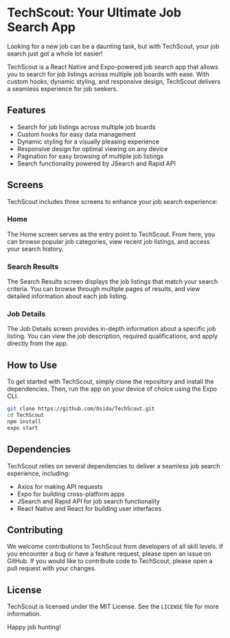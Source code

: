 # TechScout: Your Ultimate Job Search App

Looking for a new job can be a daunting task, but with TechScout, your job search just got a whole lot easier!

TechScout is a React Native and Expo-powered job search app that allows you to search for job listings across multiple job boards with ease. With custom hooks, dynamic styling, and responsive design, TechScout delivers a seamless experience for job seekers.

## Features

- Search for job listings across multiple job boards
- Custom hooks for easy data management
- Dynamic styling for a visually pleasing experience
- Responsive design for optimal viewing on any device
- Pagination for easy browsing of multiple job listings
- Search functionality powered by JSearch and Rapid API

## Screens

TechScout includes three screens to enhance your job search experience:

### Home

The Home screen serves as the entry point to TechScout. From here, you can browse popular job categories, view recent job listings, and access your search history.

### Search Results

The Search Results screen displays the job listings that match your search criteria. You can browse through multiple pages of results, and view detailed information about each job listing.

### Job Details

The Job Details screen provides in-depth information about a specific job listing. You can view the job description, required qualifications, and apply directly from the app.

## How to Use

To get started with TechScout, simply clone the repository and install the dependencies. Then, run the app on your device of choice using the Expo CLI.

```bash
git clone https://github.com/Osida/TechScout.git
cd TechScout
npm install
expo start
```
## Dependencies

TechScout relies on several dependencies to deliver a seamless job search experience, including:

- Axios for making API requests
- Expo for building cross-platform apps
- JSearch and Rapid API for job search functionality
- React Native and React for building user interfaces

## Contributing

We welcome contributions to TechScout from developers of all skill levels. If you encounter a bug or have a feature request, please open an issue on GitHub. If you would like to contribute code to TechScout, please open a pull request with your changes.

## License

TechScout is licensed under the MIT License. See the `LICENSE` file for more information.

Happy job hunting!